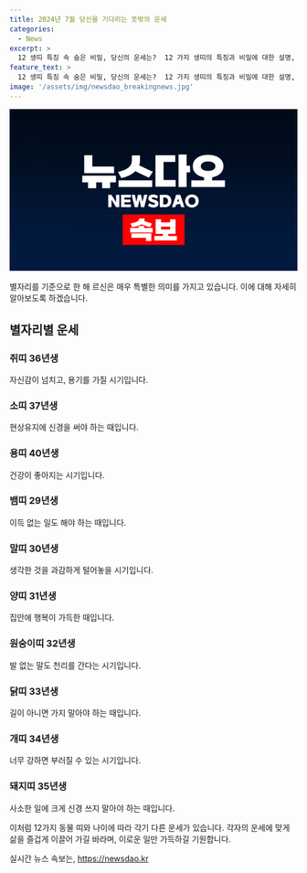 ```yaml
---
title: 2024년 7월 당신을 기다리는 뜻밖의 운세
categories:
  - News
excerpt: >
  12 생띠 특징 속 숨은 비밀, 당신의 운세는?  12 가지 생띠의 특징과 비밀에 대한 설명, 운세와 관련된 각 생띠마다의 조언들을 알아보세요. 클릭해서 당신의 운세를 확인하고 싶지 않으세요?
feature_text: >
  12 생띠 특징 속 숨은 비밀, 당신의 운세는?  12 가지 생띠의 특징과 비밀에 대한 설명, 운세와 관련된 각 생띠마다의 조언들을 알아보세요. 클릭해서 당신의 운세를 확인하고 싶지 않으세요?
image: '/assets/img/newsdao_breakingnews.jpg'
---
```


<p><img src="/assets/img/newsdao_breakingnews.jpg" alt="bookingtag 속보" /></p>

<p>별자리를 기준으로 한 해 르신은 매우 특별한 의미를 가지고 있습니다. 이에 대해 자세히 알아보도록 하겠습니다.</p>

<h2 data-ke-size="size26">별자리별 운세</h2>

<h3>쥐띠 36년생</h3>

<p data-ke-size="size16">자신감이 넘치고, 용기를 가질 시기입니다. </p>

<h3>소띠 37년생</h3>

<p data-ke-size="size16">현상유지에 신경을 써야 하는 때입니다.</p>

<h3>용띠 40년생</h3>

<p data-ke-size="size16">건강이 좋아지는 시기입니다.</p>

<h3>뱀띠 29년생</h3>

<p data-ke-size="size16">이득 없는 일도 해야 하는 때입니다.</p>

<h3>말띠 30년생</h3>

<p data-ke-size="size16">생각한 것을 과감하게 털어놓을 시기입니다.</p>

<h3>양띠 31년생</h3>

<p data-ke-size="size16">집안에 행복이 가득한 때입니다.</p>

<h3>원숭이띠 32년생</h3>

<p data-ke-size="size16">발 없는 말도 천리를 간다는 시기입니다.</p>

<h3>닭띠 33년생</h3>

<p data-ke-size="size16">길이 아니면 가지 말아야 하는 때입니다.</p>

<h3>개띠 34년생</h3>

<p data-ke-size="size16">너무 강하면 부러질 수 있는 시기입니다.</p>

<h3>돼지띠 35년생</h3>

<p data-ke-size="size16">사소한 일에 크게 신경 쓰지 말아야 하는 때입니다.</p>

<p>이처럼 12가지 동물 띠와 나이에 따라 각기 다른 운세가 있습니다. 각자의 운세에 맞게 삶을 즐겁게 이끌어 가길 바라며, 이로운 일만 가득하길 기원합니다.</p>
실시간 뉴스 속보는, <a href="https://newsdao.kr" rel="dofollow">https://newsdao.kr</a>


